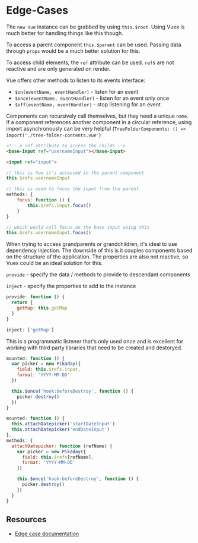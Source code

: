 # Edge-Cases

The `new Vue` instance can be grabbed by using `this.$root`. Using Vuex is much better for handling things like this though.

To access a parent component `this.$parent` can be used. Passing data through `props` would be a much better solution for this.

To access child elements, the `ref` attribute can be used. `ref`s are not reactive and are only generated on render.

Vue offers other methods to listen to its events interface:

* `$on(eventName, eventHandler)` - listen for an event
* `$once(eventName, eventHandler)` - listen for an event only once
* `$off(eventName, eventHandler)` - stop listening for an event

Components can recursively call themselves, but they need a unique `name`. If a component references another component in a circular reference, using import asynchronously can be very helpful (`TreeFolderComponents: () => import('./tree-folder-contents.vue'`)

```html
<!-- a ref attribute to access the childs -->
<base-input ref="usernameInput"></base-input>

<input ref="input">
```

```javascript
// this is how it's accessed in the parent component
this.$refs.usernameInput

// this is used to focus the input from the parent
methods: {
    focus: function () {
        this.$refs.input.focus()
    }
}

// which would call focus on the base input using this
this.$refs.usernameInput.focus()
```

When trying to access grandparents or grandchildren, it's ideal to use dependency injection. The downside of this is it couples components based on the structure of the application. The properties are also not reactive, so Vuex could be an ideal solution for this.

`provide` - specify the data / methods to provide to descendant components

`inject` - specify the properties to add to the instance

```javascript
provide: function () {
  return {
    getMap: this.getMap
  }
}

inject: ['getMap']
```

This is a programmatic listener that's only used once and is excellent for working with third party libraries that need to be created and destoryed.

```javascript
mounted: function () {
  var picker = new Pikaday({
    field: this.$refs.input,
    format: 'YYYY-MM-DD'
  })

  this.$once('hook:beforeDestroy', function () {
    picker.destroy()
  })
}

mounted: function () {
  this.attachDatepicker('startDateInput')
  this.attachDatepicker('endDateInput')
},
methods: {
  attachDatepicker: function (refName) {
    var picker = new Pikaday({
      field: this.$refs[refName],
      format: 'YYYY-MM-DD'
    })

    this.$once('hook:beforeDestroy', function () {
      picker.destroy()
    })
  }
}
```

## Resources

* [Edge case documentation](https://vuejs.org/v2/guide/components-edge-cases.html)